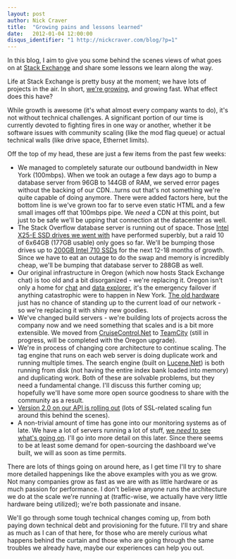 ```yaml
---
layout: post
author: Nick Craver
title:  "Growing pains and lessons learned"
date:   2012-01-04 12:00:00
disqus_identifier: "1 http://nickcraver.com/blog/?p=1"
---
```

In this blog, I aim to give you some behind the scenes views of what goes on at [Stack Exchange](https://stackexchange.com/) and share some lessons we learn along the way.

Life at Stack Exchange is pretty busy at the moment; we have lots of projects in the air.  In short, [we're growing](https://www.quantcast.com/p-c1rF4kxgLUzNc), and growing fast. What effect does this have?
<!--more-->

While growth is awesome (it's what almost every company wants to do), it's not without technical challenges.  A significant portion of our time is currently devoted to fighting fires in one way or another, whether it be software issues with community scaling (like the mod flag queue) or actual technical walls (like drive space, Ethernet limits).

Off the top of my head, these are just a few items from the past few weeks:

*   We managed to completely saturate our outbound bandwidth in New York (100mbps).  When we took an outage a few days ago to bump a database server from 96GB to 144GB of RAM, we served error pages without the backing of our CDN...turns out that's not something we're quite capable of doing anymore.  There were added factors here, but the bottom line is we've grown too far to serve even static HTML and a few small images off that 100mbps pipe. We _need_ a CDN at this point, but just to be safe we'll be upping that connection at the datacenter as well.
*   The Stack Overflow database server is running out of space.  Those [Intel X25-E SSD drives we went with](http://blog.serverfault.com/2011/02/09/our-storage-decision/) have performed superbly, but a raid 10 of 6x64GB (177GB usable) only goes so far.  We'll be bumping those drives up to [200GB Intel 710 SSDs](https://ark.intel.com/products/56584/Intel-SSD-710-Series-(200GB-2_5in-SATA-3Gbs-25nm-MLC)) for the next 12-18 months of growth.  Since we have to eat an outage to do the swap and memory is incredibly cheap, we'll be bumping that database server to 288GB as well.
*   Our original infrastructure in Oregon (which now hosts Stack Exchange chat) is too old and a bit disorganized - we're replacing it.  Oregon isn't only a home for [chat](https://chat.stackexchange.com/) and [data explorer](https://data.stackexchange.com/), it's the emergency failover if anything catastrophic were to happen in New York. [The old hardware](https://stackoverflow.blog/2009/01/12/new-stack-overflow-server-glamour-shots/) just has no chance of standing up to the current load of our network - so we're replacing it with shiny new goodies.
*   We've changed build servers - we're building lots of projects across the company now and we need something that scales and is a bit more extensible.  We moved from [CruiseControl.Net](https://sourceforge.net/projects/ccnet/) to [TeamCity](https://www.jetbrains.com/teamcity/) (still in progress, will be completed with the Oregon upgrade).
*   We're in process of changing core architecture to continue scaling.  The tag engine that runs on each web server is doing duplicate work and running multiple times.  The search engine (built on [Lucene.Net](https://lucenenet.apache.org/)) is both running from disk (not having the entire index bank loaded into memory) and duplicating work.  Both of these are solvable problems, but they need a fundamental change.  I'll discuss this further coming up; hopefully we'll have some more open source goodness to share with the community as a result.
*   [Version 2.0 on our API is rolling out](https://stackoverflow.blog/2011/12/27/stack-exchange-api-v2-0-public-beta/) (lots of SSL-related scaling fun around this behind the scenes).
*   A non-trivial amount of time has gone into our monitoring systems as of late.  We have a lot of servers running a lot of stuff, [we _need_ to see what's going on](http://blog.serverfault.com/2012/01/27/monitoring-systems-your-best-friend-really/).  I'll go into more detail on this later.  Since there seems to be at least some demand for open-sourcing the dashboard we've built, we will as soon as time permits.

There are lots of things going on around here, as I get time I'll try to share more detailed happenings like the above examples with you as we grow.  Not many companies grow as fast as we are with as little hardware or as much passion for performance.  I don't believe anyone runs the architecture we do at the scale we're running at (traffic-wise, we actually have very little hardware being utilized); we're both passionate and insane.

We'll go through some tough technical changes coming up, from both paying down technical debt and provisioning for the future.  I'll try and share as much as I can of that here, for those who are merely curious what happens behind the curtain and those who are going through the same troubles we already have, maybe our experiences can help you out.